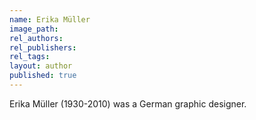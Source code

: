 ```yaml
---
name: Erika Müller
image_path:
rel_authors:
rel_publishers:
rel_tags:
layout: author
published: true
---
```


Erika Müller (1930-2010) was a German graphic designer.
